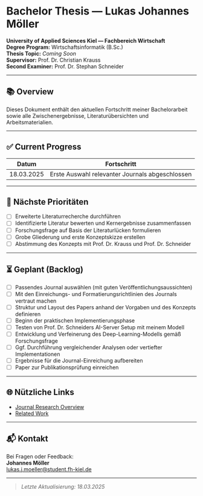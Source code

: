 # Bachelor Thesis — Lukas Johannes Möller  
**University of Applied Sciences Kiel — Fachbereich Wirtschaft**  
**Degree Program:** Wirtschaftsinformatik (B.Sc.)  
**Thesis Topic:** *Coming Soon*  
**Supervisor:** Prof. Dr. Christian Krauss  
**Second Examiner:** Prof. Dr. Stephan Schneider  

---

## 📚 Overview  

Dieses Dokument enthält den aktuellen Fortschritt meiner Bachelorarbeit sowie alle Zwischenergebnisse, Literaturübersichten und Arbeitsmaterialien.  

---

## ✅ Current Progress  

| Datum       | Fortschritt                                                        |
|-------------|--------------------------------------------------------------------|
| 18.03.2025 | Erste Auswahl relevanter Journals abgeschlossen                    |

---

## 📅 Nächste Prioritäten  

- [ ] Erweiterte Literaturrecherche durchführen  
- [ ] Identifizierte Literatur bewerten und Kernergebnisse zusammenfassen  
- [ ] Forschungsfrage auf Basis der Literaturlücken formulieren  
- [ ] Grobe Gliederung und erste Konzeptskizze erstellen  
- [ ] Abstimmung des Konzepts mit Prof. Dr. Krauss und Prof. Dr. Schneider  

---

## ⏳ Geplant (Backlog)  

- [ ] Passendes Journal auswählen (mit guten Veröffentlichungsaussichten)  
- [ ] Mit den Einreichungs- und Formatierungsrichtlinien des Journals vertraut machen  
- [ ] Struktur und Layout des Papers anhand der Vorgaben und des Konzepts definieren  
- [ ] Beginn der praktischen Implementierungsphase  
- [ ] Testen von Prof. Dr. Schneiders AI-Server Setup mit meinem Modell  
- [ ] Entwicklung und Verfeinerung des Deep-Learning-Modells gemäß Forschungsfrage  
- [ ] Ggf. Durchführung vergleichender Analysen oder vertiefter Implementationen  
- [ ] Ergebnisse für die Journal-Einreichung aufbereiten  
- [ ] Paper zur Publikationsprüfung einreichen  

---

## 🌐 Nützliche Links  

- [Journal Research Overview](https://github.com/JohannesLks/Thesis/blob/main/journals.md)  
- [Related Work](https://github.com/JohannesLks/Thesis/blob/main/relatedWork.md)

---

## 📬 Kontakt  

Bei Fragen oder Feedback:  
**Johannes Möller**  
lukas.j.moeller@student.fh-kiel.de  

---

> *Letzte Aktualisierung: 18.03.2025*
